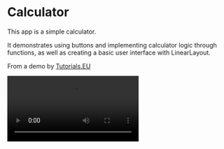# Calculator

This app is a simple calculator.   

It demonstrates using buttons and implementing calculator logic through functions, as well as creating a basic user interface with LinearLayout.  

From a demo by [Tutorials.EU](https://youtu.be/HwoxgUPabMk)

![](Calculator.mov)






